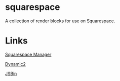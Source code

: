 # squarespace

A collection of render blocks for use on Squarespace.

# Links

[Squarespace Manager](https://dory-crow-msc6.squarespace.com/config/pages)

[Dynamic2](https://www.collingswoodbookfestival.com/dynamic2)

[JSBin](https://jsbin.com/midunabaja/edit?js,output)

